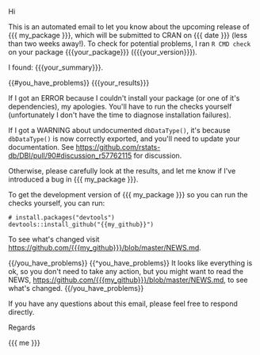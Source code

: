 Hi


This is an automated email to let you know about the upcoming release of {{{ my_package }}}, which will be submitted to CRAN on {{{ date }}} (less than two weeks away!). To check for potential problems, I ran `R CMD check` on your package {{{your_package}}} ({{{your_version}}}). 

I found: {{{your_summary}}}.

{{#you_have_problems}}
{{{your_results}}}

If I got an ERROR because I couldn't install your package (or one of it's dependencies), my apologies. You'll have to run the checks yourself (unfortunately I don't have the time to diagnose installation failures).

If I got a WARNING about undocumented `dbDataType()`, it's because `dbDataType()` is now correctly exported, and you'll need to update your documentation. See <https://github.com/rstats-db/DBI/pull/90#discussion_r57762115> for discussion.

Otherwise, please carefully look at the results, and let me know if I've introduced a bug in {{{ my_package }}}.

To get the development version of {{{ my_package }}} so you can run the checks yourself, you can run:

    # install.packages("devtools")
    devtools::install_github("{{my_github}}")
    
To see what's changed visit <https://github.com/{{{my_github}}}/blob/master/NEWS.md>.

{{/you_have_problems}}
{{^you_have_problems}}
It looks like everything is ok, so you don't need to take any action, but you might want to read the NEWS, <https://github.com/{{{my_github}}}/blob/master/NEWS.md>, to see what's changed.
{{/you_have_problems}}

If you have any questions about this email, please feel free to respond directly.


Regards

{{{ me }}}
